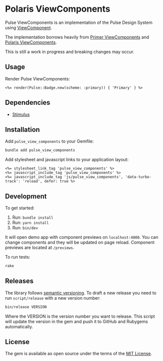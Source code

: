 # Polaris ViewComponents

Pulse ViewComponents is an implementation of the Pulse Design System using [ViewComponent](https://github.com/github/view_component).

The implementation borrows heavily from [Primer ViewComponents](https://github.com/primer/view_components) and [Polaris ViewComponents](https://github.com/baoagency/polaris_view_components).

This is still a work in progress and breaking changes may occur.

## Usage

Render Pulse ViewComponents:

```erb
<%= render(Pulse::Badge.new(scheme: :primary)) { 'Primary' } %>
```

## Dependencies

- [Stimulus](https://stimulus.hotwired.dev/)

## Installation

Add `pulse_view_components` to your Gemfile:

```bash
bundle add pulse_view_components
```

Add stylesheet and javascript links to your application layout:

```erb
<%= stylesheet_link_tag 'pulse_view_components' %>
<%= javascript_include_tag 'pulse_view_components' %>
<%= javascript_include_tag 'js/pulse_view_components', 'data-turbo-track': 'reload', defer: true %>
```

<!-- Run installer:
```bash
bin/rails pulse_view_components:install
``` -->

## Development

To get started:

1. Run: `bundle install`
1. Run: `yarn install`
1. Run: `bin/dev`

It will open demo app with component previews on `localhost:4000`. You can change components and they will be updated on page reload. Component previews are located at `/previews`.

To run tests:

```bash
rake
```

## Releases

The library follows [semantic versioning](https://semver.org/). To draft a new release you need to run `script/release` with a new version number:

```bash
bin/release VERSION
```

Where the VERSION is the version number you want to release. This script will update the version in the gem and push it to GitHub and Rubygems automatically.

<!-- To release a new version of npm package update the package.json file with the new version number and run:

```bash
npm run release
```

After that make sure to commit changes in package.json. -->

## License

The gem is available as open source under the terms of the [MIT License](https://opensource.org/licenses/MIT).